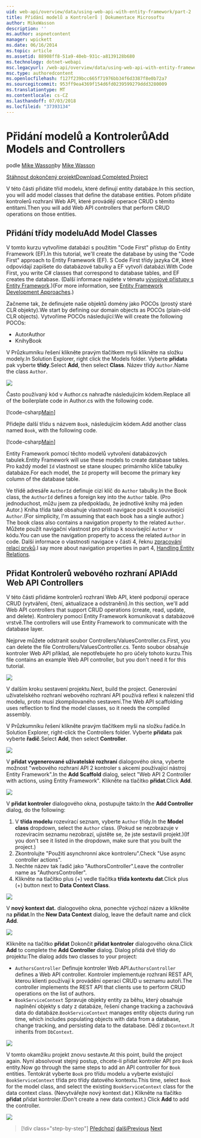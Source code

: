 ```yaml
---
uid: web-api/overview/data/using-web-api-with-entity-framework/part-2
title: Přidání modelů a Kontrolerů | Dokumentace Microsoftu
author: MikeWasson
description: ''
ms.author: aspnetcontent
manager: wpickett
ms.date: 06/16/2014
ms.topic: article
ms.assetid: 88908ff8-51a9-40eb-931c-a8139128b680
ms.technology: dotnet-webapi
msc.legacyurl: /web-api/overview/data/using-web-api-with-entity-framework/part-2
msc.type: authoredcontent
ms.openlocfilehash: f127f239bcc665f71976bb34f6d3387f8e0b72a7
ms.sourcegitcommit: 953ff9ea4369f154d6fd0239599279ddd3280009
ms.translationtype: MT
ms.contentlocale: cs-CZ
ms.lasthandoff: 07/03/2018
ms.locfileid: "37393134"
---
```

<a name="add-models-and-controllers"></a><span data-ttu-id="e2081-102">Přidání modelů a Kontrolerů</span><span class="sxs-lookup"><span data-stu-id="e2081-102">Add Models and Controllers</span></span>
====================
<span data-ttu-id="e2081-103">podle [Mike Wasson](https://github.com/MikeWasson)</span><span class="sxs-lookup"><span data-stu-id="e2081-103">by [Mike Wasson](https://github.com/MikeWasson)</span></span>

[<span data-ttu-id="e2081-104">Stáhnout dokončený projekt</span><span class="sxs-lookup"><span data-stu-id="e2081-104">Download Completed Project</span></span>](https://github.com/MikeWasson/BookService)

<span data-ttu-id="e2081-105">V této části přidáte tříd modelu, které definují entity databáze.</span><span class="sxs-lookup"><span data-stu-id="e2081-105">In this section, you will add model classes that define the database entities.</span></span> <span data-ttu-id="e2081-106">Potom přidáte kontrolerů rozhraní Web API, které provádějí operace CRUD s těmito entitami.</span><span class="sxs-lookup"><span data-stu-id="e2081-106">Then you will add Web API controllers that perform CRUD operations on those entities.</span></span>

## <a name="add-model-classes"></a><span data-ttu-id="e2081-107">Přidání třídy modelu</span><span class="sxs-lookup"><span data-stu-id="e2081-107">Add Model Classes</span></span>

<span data-ttu-id="e2081-108">V tomto kurzu vytvoříme databázi s použitím "Code First" přístup do Entity Framework (EF).</span><span class="sxs-lookup"><span data-stu-id="e2081-108">In this tutorial, we'll create the database by using the "Code First" approach to Entity Framework (EF).</span></span> <span data-ttu-id="e2081-109">S Code First třídy jazyka C#, které odpovídají zapíšete do databázové tabulky a EF vytvoří databázi.</span><span class="sxs-lookup"><span data-stu-id="e2081-109">With Code First, you write C# classes that correspond to database tables, and EF creates the database.</span></span> <span data-ttu-id="e2081-110">(Další informace najdete v tématu [vývojové přístupy s Entity Framework](https://msdn.microsoft.com/library/ms178359%28v=vs.110%29.aspx#dbfmfcf).)</span><span class="sxs-lookup"><span data-stu-id="e2081-110">(For more information, see [Entity Framework Development Approaches](https://msdn.microsoft.com/library/ms178359%28v=vs.110%29.aspx#dbfmfcf).)</span></span>

<span data-ttu-id="e2081-111">Začneme tak, že definujete naše objektů domény jako POCOs (prostý staré CLR objekty).</span><span class="sxs-lookup"><span data-stu-id="e2081-111">We start by defining our domain objects as POCOs (plain-old CLR objects).</span></span> <span data-ttu-id="e2081-112">Vytvoříme POCOs následující:</span><span class="sxs-lookup"><span data-stu-id="e2081-112">We will create the following POCOs:</span></span>

- <span data-ttu-id="e2081-113">Autor</span><span class="sxs-lookup"><span data-stu-id="e2081-113">Author</span></span>
- <span data-ttu-id="e2081-114">Knihy</span><span class="sxs-lookup"><span data-stu-id="e2081-114">Book</span></span>

<span data-ttu-id="e2081-115">V Průzkumníku řešení klikněte pravým tlačítkem myši klikněte na složku modely.</span><span class="sxs-lookup"><span data-stu-id="e2081-115">In Solution Explorer, right click the Models folder.</span></span> <span data-ttu-id="e2081-116">Vyberte **přidat**a pak vyberte **třídy**.</span><span class="sxs-lookup"><span data-stu-id="e2081-116">Select **Add**, then select **Class**.</span></span> <span data-ttu-id="e2081-117">Název třídy `Author`.</span><span class="sxs-lookup"><span data-stu-id="e2081-117">Name the class `Author`.</span></span>

![](part-2/_static/image1.png)

<span data-ttu-id="e2081-118">Často používaný kód v Author.cs nahraďte následujícím kódem.</span><span class="sxs-lookup"><span data-stu-id="e2081-118">Replace all of the boilerplate code in Author.cs with the following code.</span></span>

[!code-csharp[Main](part-2/samples/sample1.cs)]

<span data-ttu-id="e2081-119">Přidejte další třídu s názvem `Book`, následujícím kódem.</span><span class="sxs-lookup"><span data-stu-id="e2081-119">Add another class named `Book`, with the following code.</span></span>

[!code-csharp[Main](part-2/samples/sample2.cs)]

<span data-ttu-id="e2081-120">Entity Framework pomocí těchto modelů vytvoření databázových tabulek.</span><span class="sxs-lookup"><span data-stu-id="e2081-120">Entity Framework will use these models to create database tables.</span></span> <span data-ttu-id="e2081-121">Pro každý model `Id` vlastnost se stane sloupec primárního klíče tabulky databáze.</span><span class="sxs-lookup"><span data-stu-id="e2081-121">For each model, the `Id` property will become the primary key column of the database table.</span></span>

<span data-ttu-id="e2081-122">Ve třídě adresáře `AuthorId` definuje cizí klíč do `Author` tabulky.</span><span class="sxs-lookup"><span data-stu-id="e2081-122">In the Book class, the `AuthorId` defines a foreign key into the `Author` table.</span></span> <span data-ttu-id="e2081-123">(Pro jednoduchost, můžu jsem za předpokladu, že jednotlivé knihy má jeden Autor.) Kniha třída také obsahuje vlastnosti navigace použít k související `Author`.</span><span class="sxs-lookup"><span data-stu-id="e2081-123">(For simplicity, I'm assuming that each book has a single author.) The book class also contains a navigation property to the related `Author`.</span></span> <span data-ttu-id="e2081-124">Můžete použít navigační vlastnost pro přístup k související `Author` v kódu.</span><span class="sxs-lookup"><span data-stu-id="e2081-124">You can use the navigation property to access the related `Author` in code.</span></span> <span data-ttu-id="e2081-125">Další informace o vlastnosti navigace v části 4, řeknu [zpracování relací prvků](part-4.md).</span><span class="sxs-lookup"><span data-stu-id="e2081-125">I say more about navigation properties in part 4, [Handling Entity Relations](part-4.md).</span></span>

## <a name="add-web-api-controllers"></a><span data-ttu-id="e2081-126">Přidat Kontrolerů webového rozhraní API</span><span class="sxs-lookup"><span data-stu-id="e2081-126">Add Web API Controllers</span></span>

<span data-ttu-id="e2081-127">V této části přidáme kontrolerů rozhraní Web API, které podporují operace CRUD (vytváření, čtení, aktualizace a odstranění).</span><span class="sxs-lookup"><span data-stu-id="e2081-127">In this section, we'll add Web API controllers that support CRUD operations (create, read, update, and delete).</span></span> <span data-ttu-id="e2081-128">Kontrolery pomocí Entity Framework komunikovat s databázové vrstvě.</span><span class="sxs-lookup"><span data-stu-id="e2081-128">The controllers will use Entity Framework to communicate with the database layer.</span></span>

<span data-ttu-id="e2081-129">Nejprve můžete odstranit soubor Controllers/ValuesController.cs.</span><span class="sxs-lookup"><span data-stu-id="e2081-129">First, you can delete the file Controllers/ValuesController.cs.</span></span> <span data-ttu-id="e2081-130">Tento soubor obsahuje kontroler Web API příklad, ale nepotřebujete ho pro účely tohoto kurzu.</span><span class="sxs-lookup"><span data-stu-id="e2081-130">This file contains an example Web API controller, but you don't need it for this tutorial.</span></span>

![](part-2/_static/image2.png)

<span data-ttu-id="e2081-131">V dalším kroku sestavení projektu.</span><span class="sxs-lookup"><span data-stu-id="e2081-131">Next, build the project.</span></span> <span data-ttu-id="e2081-132">Generování uživatelského rozhraní webového rozhraní API používá reflexi k nalezení tříd modelu, proto musí zkompilovaného sestavení.</span><span class="sxs-lookup"><span data-stu-id="e2081-132">The Web API scaffolding uses reflection to find the model classes, so it needs the compiled assembly.</span></span>

<span data-ttu-id="e2081-133">V Průzkumníku řešení klikněte pravým tlačítkem myši na složku řadiče.</span><span class="sxs-lookup"><span data-stu-id="e2081-133">In Solution Explorer, right-click the Controllers folder.</span></span> <span data-ttu-id="e2081-134">Vyberte **přidat**a pak vyberte **řadič**.</span><span class="sxs-lookup"><span data-stu-id="e2081-134">Select **Add**, then select **Controller**.</span></span>

![](part-2/_static/image3.png)

<span data-ttu-id="e2081-135">V **přidat vygenerované uživatelské rozhraní** dialogového okna, vyberte možnost "webového rozhraní API 2 kontroler s akcemi používající nástroj Entity Framework".</span><span class="sxs-lookup"><span data-stu-id="e2081-135">In the **Add Scaffold** dialog, select "Web API 2 Controller with actions, using Entity Framework".</span></span> <span data-ttu-id="e2081-136">Klikněte na tlačítko **přidat**.</span><span class="sxs-lookup"><span data-stu-id="e2081-136">Click **Add**.</span></span>

![](part-2/_static/image4.png)

<span data-ttu-id="e2081-137">V **přidat kontroler** dialogového okna, postupujte takto:</span><span class="sxs-lookup"><span data-stu-id="e2081-137">In the **Add Controller** dialog, do the following:</span></span>

1. <span data-ttu-id="e2081-138">V **třída modelu** rozevírací seznam, vyberte `Author` třídy.</span><span class="sxs-lookup"><span data-stu-id="e2081-138">In the **Model class** dropdown, select the `Author` class.</span></span> <span data-ttu-id="e2081-139">(Pokud se nezobrazuje v rozevíracím seznamu nezobrazí, ujistěte se, že jste sestavili projekt.)</span><span class="sxs-lookup"><span data-stu-id="e2081-139">(If you don't see it listed in the dropdown, make sure that you built the project.)</span></span>
2. <span data-ttu-id="e2081-140">Zkontrolujte "Použití asynchronní akce kontroleru".</span><span class="sxs-lookup"><span data-stu-id="e2081-140">Check "Use async controller actions".</span></span>
3. <span data-ttu-id="e2081-141">Nechte název tak řadič jako &quot;AuthorsController&quot;.</span><span class="sxs-lookup"><span data-stu-id="e2081-141">Leave the controller name as &quot;AuthorsController&quot;.</span></span>
4. <span data-ttu-id="e2081-142">Klikněte na tlačítko plus (+) vedle tlačítka **třída kontextu dat**.</span><span class="sxs-lookup"><span data-stu-id="e2081-142">Click plus (+) button next to **Data Context Class**.</span></span>

![](part-2/_static/image5.png)

<span data-ttu-id="e2081-143">V **nový kontext dat.** dialogového okna, ponechte výchozí název a klikněte na **přidat**.</span><span class="sxs-lookup"><span data-stu-id="e2081-143">In the **New Data Context** dialog, leave the default name and click **Add**.</span></span>

![](part-2/_static/image6.png)

<span data-ttu-id="e2081-144">Klikněte na tlačítko **přidat** Dokončit **přidat kontroler** dialogového okna.</span><span class="sxs-lookup"><span data-stu-id="e2081-144">Click **Add** to complete the **Add Controller** dialog.</span></span> <span data-ttu-id="e2081-145">Dialog přidá dvě třídy do projektu:</span><span class="sxs-lookup"><span data-stu-id="e2081-145">The dialog adds two classes to your project:</span></span>

- <span data-ttu-id="e2081-146">`AuthorsController` Definuje kontroler Web API.</span><span class="sxs-lookup"><span data-stu-id="e2081-146">`AuthorsController` defines a Web API controller.</span></span> <span data-ttu-id="e2081-147">Kontroler implementuje rozhraní REST API, kterou klienti používají k provádění operací CRUD u seznamu autoři.</span><span class="sxs-lookup"><span data-stu-id="e2081-147">The controller implements the REST API that clients use to perform CRUD operations on the list of authors.</span></span>
- <span data-ttu-id="e2081-148">`BookServiceContext` Spravuje objekty entity za běhu, který obsahuje naplnění objekty s daty z databáze, řešení change tracking a zachovává data do databáze.</span><span class="sxs-lookup"><span data-stu-id="e2081-148">`BookServiceContext` manages entity objects during run time, which includes populating objects with data from a database, change tracking, and persisting data to the database.</span></span> <span data-ttu-id="e2081-149">Dědí z `DbContext`.</span><span class="sxs-lookup"><span data-stu-id="e2081-149">It inherits from `DbContext`.</span></span>

![](part-2/_static/image7.png)

<span data-ttu-id="e2081-150">V tomto okamžiku projekt znovu sestavte.</span><span class="sxs-lookup"><span data-stu-id="e2081-150">At this point, build the project again.</span></span> <span data-ttu-id="e2081-151">Nyní absolvovat stejný postup, chcete-li přidat kontroler API pro `Book` entity.</span><span class="sxs-lookup"><span data-stu-id="e2081-151">Now go through the same steps to add an API controller for `Book` entities.</span></span> <span data-ttu-id="e2081-152">Tentokrát vyberte `Book` pro třídu modelu a vyberte existující `BookServiceContext` třída pro třídy datového kontextu.</span><span class="sxs-lookup"><span data-stu-id="e2081-152">This time, select `Book` for the model class, and select the existing `BookServiceContext` class for the data context class.</span></span> <span data-ttu-id="e2081-153">(Nevytvářejte nový kontext dat.) Klikněte na tlačítko **přidat** přidat kontroler.</span><span class="sxs-lookup"><span data-stu-id="e2081-153">(Don't create a new data context.) Click **Add** to add the controller.</span></span>

![](part-2/_static/image8.png)

> [!div class="step-by-step"]
> <span data-ttu-id="e2081-154">[Předchozí](part-1.md)
> [další](part-3.md)</span><span class="sxs-lookup"><span data-stu-id="e2081-154">[Previous](part-1.md)
[Next](part-3.md)</span></span>

